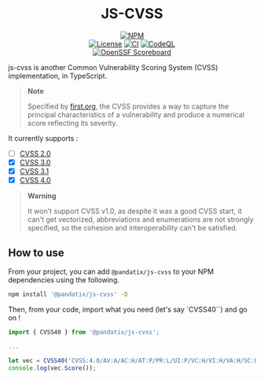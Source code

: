 <div align="center">
	<h1>JS-CVSS</h1>
    <a href="https://www.npmjs.com/package/@pandatix/js-cvss"><img src="https://img.shields.io/npm/dm/%40pandatix%2Fjs-cvss?style=for-the-badge" alt="NPM"></a>
	<br>
	<a href=""><img src="https://img.shields.io/github/license/pandatix/js-cvss?style=for-the-badge" alt="License"></a>
	<a href="https://github.com/pandatix/js-cvss/actions?query=workflow%3Aci+"><img src="https://img.shields.io/github/actions/workflow/status/pandatix/js-cvss/ci.yaml?style=for-the-badge&label=CI" alt="CI"></a>
	<a href="https://github.com/pandatix/js-cvss/actions/workflows/codeql-analysis.yaml"><img src="https://img.shields.io/github/actions/workflow/status/pandatix/js-cvss/codeql-analysis.yaml?style=for-the-badge&label=CodeQL" alt="CodeQL"></a>
	<br>
	<a href="https://securityscorecards.dev/viewer/?uri=github.com/pandatix/js-cvss"><img src="https://img.shields.io/ossf-scorecard/github.com/pandatix/js-cvss?label=openssf%20scorecard&style=for-the-badge" alt="OpenSSF Scoreboard"></a>
</div>

js-cvss is another Common Vulnerability Scoring System (CVSS) implementation, in TypeScript.

> **Note**
>
> Specified by [first.org](https://www.first.org/cvss/), the CVSS provides a way to capture the principal characteristics of a vulnerability and produce a numerical score reflecting its severity.

It currently supports :
 - [ ] [CVSS 2.0](https://www.first.org/cvss/v2/guide)
 - [X] [CVSS 3.0](https://www.first.org/cvss/v3.0/specification-document)
 - [X] [CVSS 3.1](https://www.first.org/cvss/v3.1/specification-document)
 - [X] [CVSS 4.0](https://www.first.org/cvss/v4.0/specification-document)

> **Warning**
>
> It won't support CVSS v1.0, as despite it was a good CVSS start, it can't get vectorized, abbreviations and enumerations are not strongly specified, so the cohesion and interoperability can't be satisfied.

## How to use

From your project, you can add `@pandatix/js-cvss` to your NPM dependencies using the following.
```bash
npm install '@pandatix/js-cvss' -D
```

Then, from your code, import what you need (let's say `CVSS40``) and go on !

```ts
import { CVSS40 } from '@pandatix/js-cvss';

...

let vec = CVSS40('CVSS:4.0/AV:A/AC:H/AT:P/PR:L/UI:P/VC:H/VI:H/VA:H/SC:L/SI:L/SA:L');
console.log(vec.Score());
```
